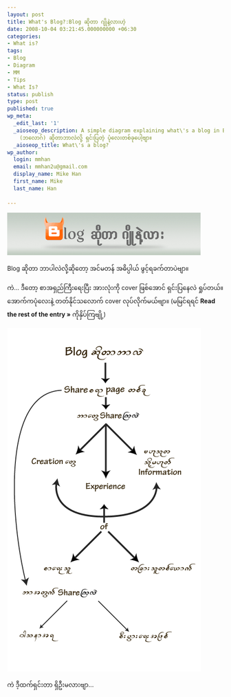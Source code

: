 ```yaml
---
layout: post
title: What's Blog?:Blog ဆိုတာ ဂျိုနဲ့လားဟဲ့
date: 2008-10-04 03:21:45.000000000 +06:30
categories:
- What is?
tags:
- Blog
- Diagram
- MM
- Tips
- What Is?
status: publish
type: post
published: true
wp_meta:
  _edit_last: '1'
  _aioseop_description: A simple diagram explaining what\'s a blog in Burmese. Blog
    (ဘလောဂ်) ဆိုတာဘာလဲလို့ ရှင်းပြတဲ့ ပုံလေးတစ်ခုပေါ့ဗျာ။
  _aioseop_title: What\'s a blog?
wp_author:
  login: mmhan
  email: mmhan2u@gmail.com
  display_name: Mike Han
  first_name: Mike
  last_name: Han

---
```

![What's a blog?:Blog ဆိုတာ ဂျိုနဲ့လားဟဲ့](/assets/what-is-a-blog-title.gif "what-is-a-blog-title")

Blog ဆိုတာ ဘာပါလဲလို့ဆိုတော့ အင်မတန် အဓိပ္ပါယ် ဖွင့်ရခက်တာပဲဗျာ။

ကဲ... ဒီတော့ စာအရှည်ကြီးရေးပြီး အားလုံးကို cover ဖြစ်အောင် ရှင်းပြနေလဲ ရှုပ်တယ်။ အောက်ကပုံလေးနဲ့ တတ်နိုင်သလောက် cover လုပ်လိုက်မယ်ဗျာ။ (မမြင်ရရင် **Read the rest of the entry »** ကိုနှိပ်ကြဗျို့)

<!--more-->


![What is a blog? Diagram](/assets/what_is_blog1.gif "what_is_blog1")

ကဲ ဒီ့ထက်ရှင်းတာ ရှိဦးမလားဗျာ...